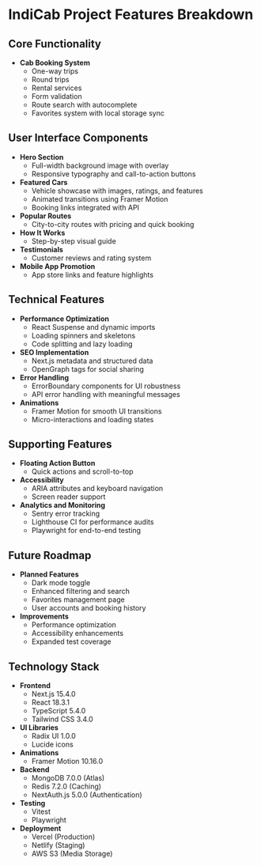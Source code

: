 # IndiCab Project Features Breakdown

## Core Functionality
- **Cab Booking System**
  - One-way trips
  - Round trips
  - Rental services
  - Form validation
  - Route search with autocomplete
  - Favorites system with local storage sync

## User Interface Components
- **Hero Section**
  - Full-width background image with overlay
  - Responsive typography and call-to-action buttons
- **Featured Cars**
  - Vehicle showcase with images, ratings, and features
  - Animated transitions using Framer Motion
  - Booking links integrated with API
- **Popular Routes**
  - City-to-city routes with pricing and quick booking
- **How It Works**
  - Step-by-step visual guide
- **Testimonials**
  - Customer reviews and rating system
- **Mobile App Promotion**
  - App store links and feature highlights

## Technical Features
- **Performance Optimization**
  - React Suspense and dynamic imports
  - Loading spinners and skeletons
  - Code splitting and lazy loading
- **SEO Implementation**
  - Next.js metadata and structured data
  - OpenGraph tags for social sharing
- **Error Handling**
  - ErrorBoundary components for UI robustness
  - API error handling with meaningful messages
- **Animations**
  - Framer Motion for smooth UI transitions
  - Micro-interactions and loading states

## Supporting Features
- **Floating Action Button**
  - Quick actions and scroll-to-top
- **Accessibility**
  - ARIA attributes and keyboard navigation
  - Screen reader support
- **Analytics and Monitoring**
  - Sentry error tracking
  - Lighthouse CI for performance audits
  - Playwright for end-to-end testing

## Future Roadmap
- **Planned Features**
  - Dark mode toggle
  - Enhanced filtering and search
  - Favorites management page
  - User accounts and booking history
- **Improvements**
  - Performance optimization
  - Accessibility enhancements
  - Expanded test coverage

## Technology Stack
- **Frontend**
  - Next.js 15.4.0
  - React 18.3.1
  - TypeScript 5.4.0
  - Tailwind CSS 3.4.0
- **UI Libraries**
  - Radix UI 1.0.0
  - Lucide icons
- **Animations**
  - Framer Motion 10.16.0
- **Backend**
  - MongoDB 7.0.0 (Atlas)
  - Redis 7.2.0 (Caching)
  - NextAuth.js 5.0.0 (Authentication)
- **Testing**
  - Vitest
  - Playwright
- **Deployment**
  - Vercel (Production)
  - Netlify (Staging)
  - AWS S3 (Media Storage)

